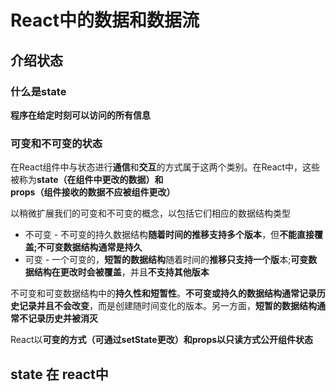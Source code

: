 # React中的数据和数据流

## 介绍状态

### 什么是state

**程序在给定时刻可以访问的所有信息**

### 可变和不可变的状态

在React组件中与状态进行**通信**和**交互**的方式属于这两个类别。在React中，这些被称为**state（在组件中更改的数据）**和**props（组件接收的数据不应被组件更改）**

以稍微扩展我们的可变和不可变的概念，以包括它们相应的数据结构类型

- 不可变 - 不可变的持久数据结构**随着时间的推移支持多个版本**，但**不能直接覆盖;不可变数据结构通常是持久**
- 可变 - 一个可变的，**短暂的数据结构**随着时间的**推移只支持一个版**本;**可变数据结构在更改时会被覆盖**，并且**不支持其他版本**

不可变和可变数据结构中的**持久性和短暂性**。**不可变或持久的数据结构通常记录历史记录并且不会改变**，而是创建随时间变化的版本。另一方面，**短暂的数据结构通常不记录历史并被消灭**

React以**可变的方式（可通过setState更改）**和**props以只读方式公开组件状态**

## state 在 react中



